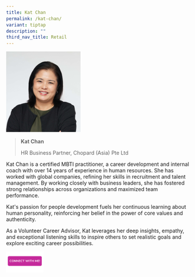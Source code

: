 ```yaml
---
title: Kat Chan
permalink: /kat-chan/
variant: tiptap
description: ""
third_nav_title: Retail
---
```

<p></p>
<div class="isomer-image-wrapper">
<img style="width: 40%;" height="auto" width="100%" alt="" src="/images/Profile Photos/Kat_Chan_1_copy.jpg">
</div>
<p></p>
<blockquote>
<p><strong>Kat Chan</strong>
</p>
<p>HR Business Partner, Chopard (Asia) Pte Ltd</p>
</blockquote>
<p></p>
<p>Kat Chan is a certified MBTI practitioner, a career development and internal
coach with over 14 years of experience in human resources. She has worked
with global companies, refining her skills in recruitment and talent management.
By working closely with business leaders, she has fostered strong relationships
across organizations and maximized team performance.</p>
<p>Kat's passion for people development fuels her continuous learning about
human personality, reinforcing her belief in the power of core values and
authenticity.</p>
<p>As a Volunteer Career Advisor, Kat leverages her deep insights, empathy,
and exceptional listening skills to inspire others to set realistic goals
and explore exciting career possibilities.</p>
<p></p>
<p></p>
<p></p><a class="isomer-image-wrapper" href="https://form.gov.sg/677f32bd9f07cd74ccef2ce1"><img style="width: 20%;" height="auto" width="100%" alt="" src="/images/CONNECT_WITH_ME.png"></a>
<p></p>